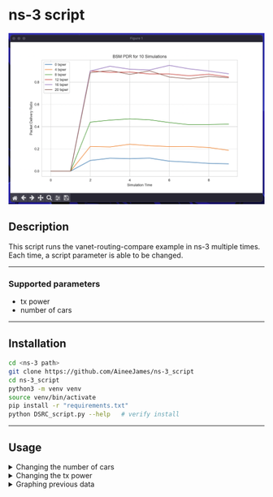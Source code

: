 # ns-3 script
![TXPWR_EXAMPLE](./imgs/tx_example.png)
## Description
This script runs the vanet-routing-compare example in ns-3 multiple times. Each time, a script parameter is able to be changed.

<hr>

### Supported parameters
- tx power
- number of cars

<hr>

## Installation
```bash
cd <ns-3 path>
git clone https://github.com/AineeJames/ns-3_script
cd ns-3_script
python3 -m venv venv
source venv/bin/activate
pip install -r "requirements.txt"
python DSRC_script.py --help   # verify install
```

<hr>

## Usage
<details>
<summary>Changing the number of cars</summary>
<br>

```bash
python DSRC_script.py -M cars
```

</details>

<details>
<summary>Changing the tx power</summary>
<br>

```bash
python DSRC_script.py -M txpwr
```

</details>

<details>
<summary>Graphing previous data</summary>
<br>

```bash
python DSRC_script.py -M {cars,txpwr} -P
```

</details>
